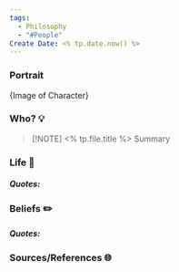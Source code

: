 ```yaml
---
tags:
  - Philosophy
  - "#People"
Create Date: <% tp.date.now() %>
---
```

### Portrait
{Image of Character}

### Who? 💡

> [!NOTE] <% tp.file.title %>
> Summary

### Life 📖
##### Quotes:

### Beliefs ✏️
##### Quotes:

### Sources/References 🌐 
